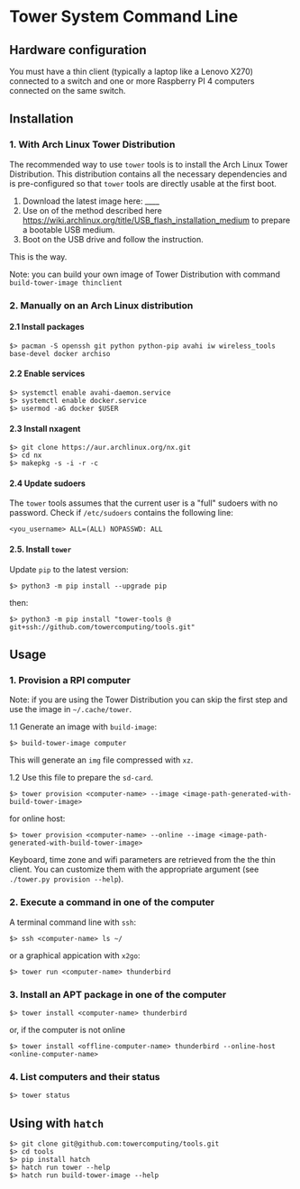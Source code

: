 # Tower System Command Line

## Hardware configuration

You must have a thin client (typically a laptop like a Lenovo X270) connected to a switch and one or more Raspberry PI 4 computers connected on the same switch.

## Installation

### 1. With Arch Linux Tower Distribution

The recommended way to use  `tower` tools is to install the Arch Linux Tower Distribution. This distribution contains all the necessary dependencies and is pre-configured so that `tower` tools are directly usable at the first boot.
1. Download the latest image here: ____
2. Use on of the method described here https://wiki.archlinux.org/title/USB_flash_installation_medium to prepare a bootable USB medium.
3. Boot on the USB drive and follow the instruction.

This is the way.

Note: you can build your own image of Tower Distribution with command `build-tower-image thinclient`

### 2. Manually on an Arch Linux distribution

#### 2.1 Install packages

```
$> pacman -S openssh git python python-pip avahi iw wireless_tools base-devel docker archiso
```

#### 2.2 Enable services

```
$> systemctl enable avahi-daemon.service
$> systemctl enable docker.service
$> usermod -aG docker $USER
```

#### 2.3 Install nxagent

```
$> git clone https://aur.archlinux.org/nx.git
$> cd nx
$> makepkg -s -i -r -c
```

#### 2.4 Update sudoers

The `tower` tools assumes that the current user is a "full" sudoers with no password.
Check if `/etc/sudoers` contains the following line:

```
<you_username> ALL=(ALL) NOPASSWD: ALL
```

#### 2.5. Install `tower`

Update `pip` to the latest version:

```
$> python3 -m pip install --upgrade pip
```

then:

```
$> python3 -m pip install "tower-tools @ git+ssh://github.com/towercomputing/tools.git"
```

## Usage

### 1. Provision a RPI computer

Note: if you are using the Tower Distribution you can skip the first step and use the image in `~/.cache/tower`.

1.1 Generate an image with `build-image`:

```
$> build-tower-image computer
```

This will generate an `img` file compressed with `xz`.

1.2 Use this file to prepare the `sd-card`.

```
$> tower provision <computer-name> --image <image-path-generated-with-build-tower-image>
```

for online host:

```
$> tower provision <computer-name> --online --image <image-path-generated-with-build-tower-image>
```

Keyboard, time zone and wifi parameters are retrieved from the the thin client. You can customize them with the appropriate argument (see `./tower.py provision --help`).

### 2. Execute a command in one of the computer

A terminal command line with `ssh`:

```
$> ssh <computer-name> ls ~/
```

or a graphical appication with `x2go`:

```
$> tower run <computer-name> thunderbird
```

###  3. Install an APT package in one of the computer

```
$> tower install <computer-name> thunderbird
```

or, if the computer is not online

```
$> tower install <offline-computer-name> thunderbird --online-host <online-computer-name> 
```

### 4. List computers and their status

```
$> tower status
```

## Using with `hatch`

```
$> git clone git@github.com:towercomputing/tools.git
$> cd tools
$> pip install hatch
$> hatch run tower --help
$> hatch run build-tower-image --help
```